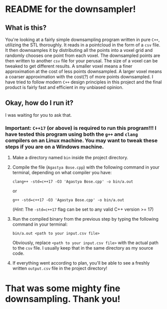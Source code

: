 # README for the downsampler!

## What is this?

You're looking at a fairly simple downsampling program written in pure `C++`, utilizing the STL thoroughly. It reads in a pointcloud in the form of a `csv` file. It then downsamples it by distributing all the points into a voxel grid and randomly chooses one point from each voxel. The downsampled points are then written to another `csv` file for your perusal. The size of a voxel can be tweaked to get different results. A smaller voxel means a finer approximation at the cost of less points downsampled. A larger voxel means a coarser approximation with the cost(?) of more points downsampled. I have tried to follow modern `C++` design principles in this project and the final product is fairly fast and efficient in my unbiased opinion.

## Okay, how do I run it?

I was waiting for you to ask that.

### Important: `C++17` (or above) is required to run this program!!! I have tested this program using both the `g++` and `clang` compilers on an Linux machine. You may want to tweak these steps if you are on a Windows machine.

1. Make a directory named `bin` inside the project directory.
2. Compile the file (`Agastya Bose.cpp`) with the following command in your terminal, depending on what compiler you have:

    `clang++ -std=c++17 -O3 'Agastya Bose.cpp' -o bin/a.out`

    or

    `g++ -std=c++17 -O3 'Agastya Bose.cpp' -o bin/a.out`

    (*Hint*: The `-std=c++17` flag can be set to any valid C++ version >= 17)

3. Run the compiled binary from the previous step by typing the following command in your terminal:

    `bin/a.out <path to your input.csv file>`

    Obviously, replace `<path to your input.csv file>` with the actual path to the `csv` file. I usually keep that in the same directory as my source code.

4. If everything went according to plan, you'll be able to see a freshly written `output.csv` file in the project directory!

# That was some mighty fine downsampling. Thank you!
